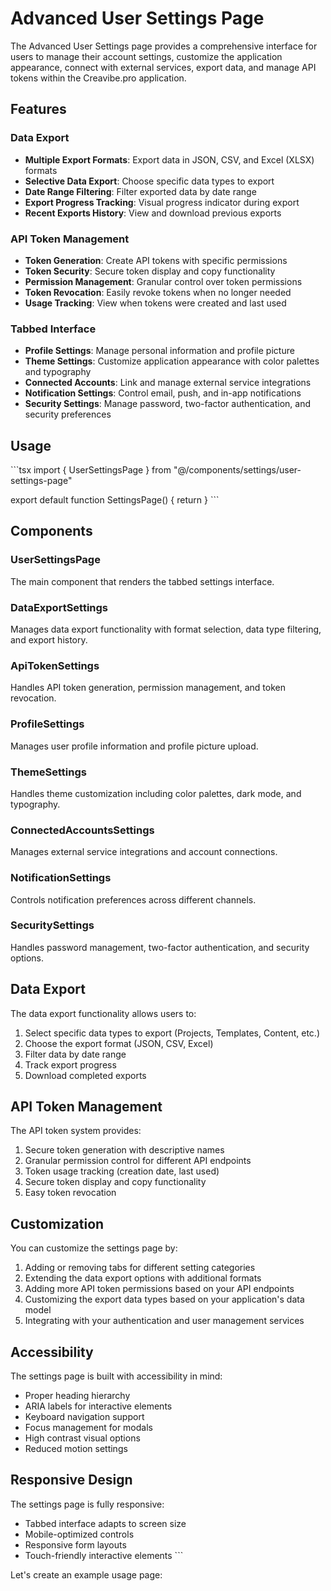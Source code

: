# Advanced User Settings Page

The Advanced User Settings page provides a comprehensive interface for users to manage their account settings, customize the application appearance, connect with external services, export data, and manage API tokens within the Creavibe.pro application.

## Features

### Data Export
- **Multiple Export Formats**: Export data in JSON, CSV, and Excel (XLSX) formats
- **Selective Data Export**: Choose specific data types to export
- **Date Range Filtering**: Filter exported data by date range
- **Export Progress Tracking**: Visual progress indicator during export
- **Recent Exports History**: View and download previous exports

### API Token Management
- **Token Generation**: Create API tokens with specific permissions
- **Token Security**: Secure token display and copy functionality
- **Permission Management**: Granular control over token permissions
- **Token Revocation**: Easily revoke tokens when no longer needed
- **Usage Tracking**: View when tokens were created and last used

### Tabbed Interface
- **Profile Settings**: Manage personal information and profile picture
- **Theme Settings**: Customize application appearance with color palettes and typography
- **Connected Accounts**: Link and manage external service integrations
- **Notification Settings**: Control email, push, and in-app notifications
- **Security Settings**: Manage password, two-factor authentication, and security preferences

## Usage

\`\`\`tsx
import { UserSettingsPage } from "@/components/settings/user-settings-page"

export default function SettingsPage() {
  return <UserSettingsPage />
}
\`\`\`

## Components

### UserSettingsPage
The main component that renders the tabbed settings interface.

### DataExportSettings
Manages data export functionality with format selection, data type filtering, and export history.

### ApiTokenSettings
Handles API token generation, permission management, and token revocation.

### ProfileSettings
Manages user profile information and profile picture upload.

### ThemeSettings
Handles theme customization including color palettes, dark mode, and typography.

### ConnectedAccountsSettings
Manages external service integrations and account connections.

### NotificationSettings
Controls notification preferences across different channels.

### SecuritySettings
Handles password management, two-factor authentication, and security options.

## Data Export

The data export functionality allows users to:

1. Select specific data types to export (Projects, Templates, Content, etc.)
2. Choose the export format (JSON, CSV, Excel)
3. Filter data by date range
4. Track export progress
5. Download completed exports

## API Token Management

The API token system provides:

1. Secure token generation with descriptive names
2. Granular permission control for different API endpoints
3. Token usage tracking (creation date, last used)
4. Secure token display and copy functionality
5. Easy token revocation

## Customization

You can customize the settings page by:

1. Adding or removing tabs for different setting categories
2. Extending the data export options with additional formats
3. Adding more API token permissions based on your API endpoints
4. Customizing the export data types based on your application's data model
5. Integrating with your authentication and user management services

## Accessibility

The settings page is built with accessibility in mind:
- Proper heading hierarchy
- ARIA labels for interactive elements
- Keyboard navigation support
- Focus management for modals
- High contrast visual options
- Reduced motion settings

## Responsive Design

The settings page is fully responsive:
- Tabbed interface adapts to screen size
- Mobile-optimized controls
- Responsive form layouts
- Touch-friendly interactive elements
\`\`\`

Let's create an example usage page:

